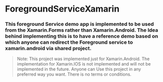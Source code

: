 # ForegroundServiceXamarin




### This foreground Service demo app is implemented to be used from the Xamarin.Forms rather than Xamarin.Android. The Idea behind implementing this is to have a reference demo based on which anyone can redirect the Foreground service to xamarin.android via shared project.





> Note:
> This project was implemented just for Xamarin.Android. The implementation for Xamarin.IOS is not implemented and will not be implemented in the future. 
> Anyone can Use this project in any preferred way you want. There is no terms or conditions.
